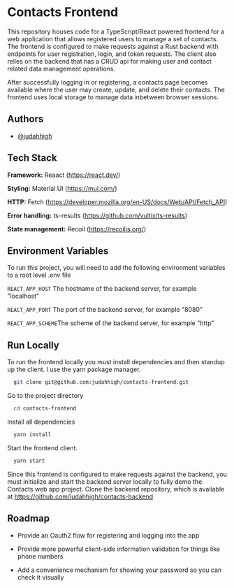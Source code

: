 
# Contacts Frontend

This repository houses code for a TypeScript/React powered frontend for a web application that allows registered users to manage a set of contacts. The frontend is configured to make requests against a Rust backend with endpoints for user registration, login, and token requests. The client also relies on the backend that has a CRUD api for making user and contact related data management operations.

After successfully logging in or registering, a contacts page becomes available where the user may create, update, and delete their contacts. The frontend uses local storage to manage data inbetween browser sessions.






## Authors

- [@judahhigh](https://www.github.com/judahhigh)


## Tech Stack

**Framework:** Reaact (https://react.dev/)

**Styling:** Material UI (https://mui.com/)

**HTTP:** Fetch (https://developer.mozilla.org/en-US/docs/Web/API/Fetch_API)

**Error handling:** ts-results (https://github.com/vultix/ts-results)

**State management:** Recoil (https://recoiljs.org/)



## Environment Variables

To run this project, you will need to add the following environment variables to a root level .env file

`REACT_APP_HOST` The hostname of the backend server, for example "localhost"

`REACT_APP_PORT` The port of the backend server, for example "8080"

`REACT_APP_SCHEME`The scheme of the backend server, for example "http" 


## Run Locally

To run the frontend locally you must install dependencies and then standup up the client. I use the yarn package manager.

```bash
  git clone git@github.com:judahhigh/contacts-frontend.git
```

Go to the project directory

```bash
  cd contacts-frontend
```

Install all dependencies

```bash
  yarn install 
```

Start the frontend client.

```bash
  yarn start
```

Since this frontend is configured to make requests against the backend, you must initialize and start the backend server locally to fully demo the Contacts web app project. Clone the backend repository, which is available at https://github.com/judahhigh/contacts-backend

## Roadmap

- Provide an Oauth2 flow for registering and logging into the app

- Provide more powerful client-side information validation for things like phone numbers

- Add a convenience mechanism for showing your password so you can check it visually